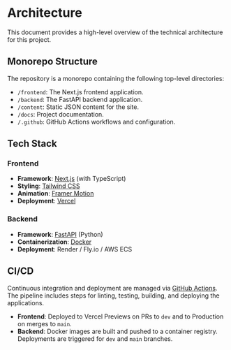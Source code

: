 # Architecture

This document provides a high-level overview of the technical architecture for this project.

## Monorepo Structure

The repository is a monorepo containing the following top-level directories:

- `/frontend`: The Next.js frontend application.
- `/backend`: The FastAPI backend application.
- `/content`: Static JSON content for the site.
- `/docs`: Project documentation.
- `/.github`: GitHub Actions workflows and configuration.

## Tech Stack

### Frontend

- **Framework**: [Next.js](https://nextjs.org/) (with TypeScript)
- **Styling**: [Tailwind CSS](https://tailwindcss.com/)
- **Animation**: [Framer Motion](https://www.framer.com/motion/)
- **Deployment**: [Vercel](https://vercel.com/)

### Backend

- **Framework**: [FastAPI](https://fastapi.tiangolo.com/) (Python)
- **Containerization**: [Docker](https://www.docker.com/)
- **Deployment**: Render / Fly.io / AWS ECS

## CI/CD

Continuous integration and deployment are managed via [GitHub Actions](./.github/workflows). The pipeline includes steps for linting, testing, building, and deploying the applications.

- **Frontend**: Deployed to Vercel Previews on PRs to `dev` and to Production on merges to `main`.
- **Backend**: Docker images are built and pushed to a container registry. Deployments are triggered for `dev` and `main` branches.
